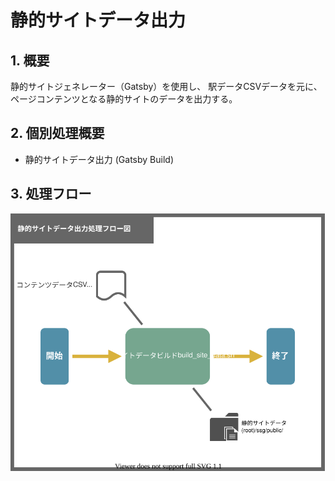 # 静的サイトデータ出力

## 1. 概要
静的サイトジェネレーター（Gatsby）を使用し、
駅データCSVデータを元に、ページコンテンツとなる静的サイトのデータを出力する。

## 2. 個別処理概要
- 静的サイトデータ出力 (Gatsby Build)

## 3. 処理フロー

![](01510205_静的サイトデータ出力_処理フロー図.drawio.svg)

